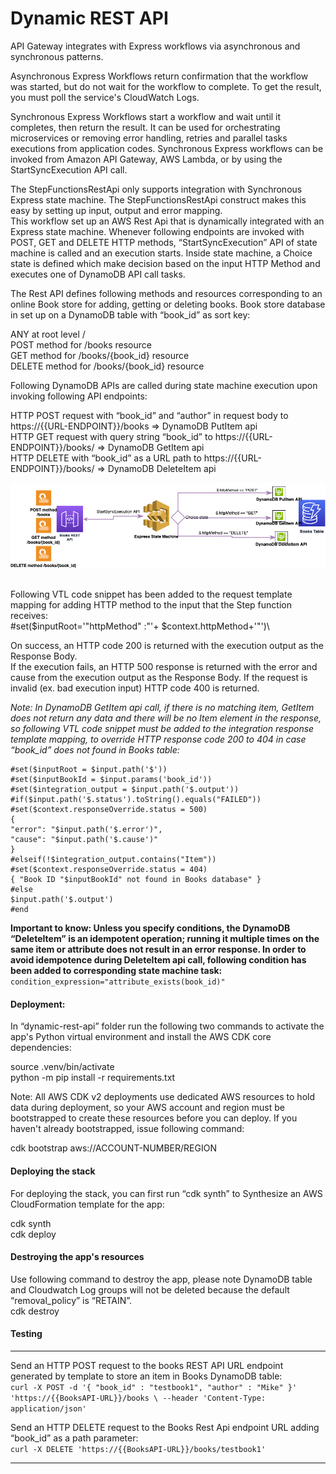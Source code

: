 # Dynamic REST API #

API Gateway integrates with Express workflows via asynchronous and synchronous patterns. 

Asynchronous Express Workflows return confirmation that the workflow was started, but do not wait for the workflow to complete. To get the result, you must poll the service's CloudWatch Logs. 

Synchronous Express Workflows start a workflow and wait until it completes, then return the result. It can be used for orchestrating microservices or removing error handling, retries and parallel tasks executions from application codes. Synchronous Express workflows can be invoked from Amazon API Gateway, AWS Lambda, or by using the StartSyncExecution API call.

The StepFunctionsRestApi only supports integration with Synchronous Express state machine. The StepFunctionsRestApi construct makes this easy by setting up input, output and error mapping.\
This workflow set up an AWS Rest Api that is dynamically integrated with an Express state machine. Whenever following endpoints are invoked with POST, GET and DELETE HTTP methods, “StartSyncExecution” API of state machine is called and an execution starts. Inside state machine, a Choice state is defined which make decision based on the input HTTP Method and executes one of DynamoDB API call tasks. 

The Rest API defines following methods and resources corresponding to an online Book store for adding, getting or deleting books. Book store database in set up on a DynamoDB table with “book_id” as sort key:

ANY at root level /\
POST method for /books resource\
GET method for /books/{book_id} resource\
DELETE method for /books/{book_id} resource

Following DynamoDB APIs are called during state machine execution upon invoking following API endpoints:

HTTP POST request with “book_id” and “author” in request body to https://{{URL-ENDPOINT}}/books => DynamoDB PutItem api\
HTTP GET request with query string “book_id” to https://{{URL-ENDPOINT}}/books/ => DynamoDB GetItem api\
HTTP DELETE with “book_id” as a URL path to https://{{URL-ENDPOINT}}/books/  => DynamoDB DeleteItem api




![image](./resources/dynamic_rest_api.png)


\
Following VTL code snippet has been added to the request template mapping for adding HTTP method to the input that the Step function receives:\
#set($inputRoot='"httpMethod" :"'+ $context.httpMethod+'"')\

On success, an HTTP code 200 is returned with the execution output as the Response Body.\
If the execution fails, an HTTP 500 response is returned with the error and cause from the execution output as the Response Body. If the request is invalid (ex. bad execution input) HTTP code 400 is returned.

*Note: In DynamoDB GetItem api call, if there is no matching item, GetItem does not return any data and there will be no Item element in the response, so following VTL code snippet must be added to the integration response template mapping, to override HTTP response code 200 to 404 in case “book_id” does not found in Books table:*

```
#set($inputRoot = $input.path('$'))
#set($inputBookId = $input.params('book_id'))
#set($integration_output = $input.path('$.output'))
#if($input.path('$.status').toString().equals("FAILED"))
#set($context.responseOverride.status = 500)
{
"error": "$input.path('$.error')",
"cause": "$input.path('$.cause')"
}
#elseif(!$integration_output.contains("Item"))
#set($context.responseOverride.status = 404)
{ "Book ID "$inputBookId" not found in Books database" }
#else
$input.path('$.output')
#end
```


**Important to know: Unless you specify conditions, the DynamoDB “DeleteItem” is an idempotent operation; running it multiple times on the same item or attribute does not result in an error response. In order to avoid idempotence during DeleteItem api call, following condition has been added to corresponding state machine task:**\
`condition_expression="attribute_exists(book_id)"`



#### Deployment: ####

In “dynamic-rest-api” folder run the following two commands to activate the app's Python virtual environment and install the AWS CDK core dependencies:

source .venv/bin/activate\
python -m pip install -r requirements.txt

Note: All AWS CDK v2 deployments use dedicated AWS resources to hold data during deployment, so your AWS account and region must be bootstrapped to create these resources before you can deploy. If you haven't already bootstrapped, issue following command:

cdk bootstrap aws://ACCOUNT-NUMBER/REGION


#### Deploying the stack ####
For deploying the stack, you can first run “cdk synth” to Synthesize an AWS CloudFormation template for the app:

cdk synth\
cdk deploy


#### Destroying the app's resources ####

Use following command to destroy the app, please note DynamoDB table and Cloudwatch Log groups will not be deleted because the default “removal_policy” is “RETAIN”.\
cdk destroy


#### Testing ####

- - - -
Send an HTTP POST request to the books REST API URL endpoint generated by template to store an item in Books DynamoDB table:\
`curl -X POST -d '{ "book_id" : "testbook1", "author" : "Mike" }' 'https://{{BooksAPI-URL}}/books \
--header 'Content-Type: application/json'`

Send an HTTP DELETE request to the Books Rest Api endpoint URL adding “book_id” as a path parameter:\
`curl -X DELETE 'https://{{BooksAPI-URL}}/books/testbook1'`
- - - -
